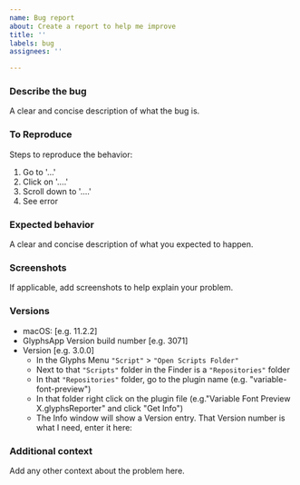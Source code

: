 ```yaml
---
name: Bug report
about: Create a report to help me improve
title: ''
labels: bug
assignees: ''

---
```


### Describe the bug
A clear and concise description of what the bug is.

### To Reproduce
Steps to reproduce the behavior:
1. Go to '...'
2. Click on '....'
3. Scroll down to '....'
4. See error

### Expected behavior
A clear and concise description of what you expected to happen.

### Screenshots
If applicable, add screenshots to help explain your problem.

### Versions
 - macOS: [e.g. 11.2.2]
 - GlyphsApp Version build number [e.g. 3071]
 - Version [e.g. 3.0.0]
    - In the Glyphs Menu `"Script"` > `"Open Scripts Folder"`
    - Next to that `"Scripts"` folder in the Finder is a `"Repositories"` folder
    - In that `"Repositories"` folder, go to the plugin name (e.g. "variable-font-preview")
    - In that folder right click on the plugin file (e.g."Variable Font Preview X.glyphsReporter" and click "Get Info")
    - The Info window will show a Version entry. That Version number is what I need, enter it here:

### Additional context
Add any other context about the problem here.
